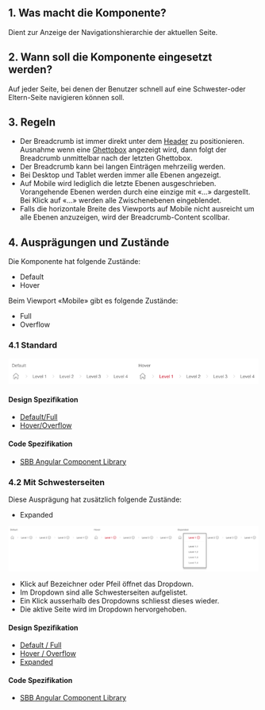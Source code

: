 ## 1. Was macht die Komponente?
Dient zur Anzeige der Navigationshierarchie der aktuellen Seite.

## 2. Wann soll die Komponente eingesetzt werden? 
Auf jeder Seite, bei denen der Benutzer schnell auf eine Schwester-oder Eltern-Seite navigieren können soll.

## 3. Regeln
* Der Breadcrumb ist immer direkt unter dem [Header](https://digital.sbb.ch/de/websites/modules/header) zu positionieren. Ausnahme wenn eine [Ghettobox](https://digital.sbb.ch/de/websites/components/ghettobox) angezeigt wird, dann folgt der Breadcrumb unmittelbar nach der letzten Ghettobox.
* Der Breadcrumb kann bei langen Einträgen mehrzeilig werden.
* Bei Desktop und Tablet werden immer alle Ebenen angezeigt.
* Auf Mobile wird lediglich die letzte Ebenen ausgeschrieben. Vorangehende Ebenen werden durch eine einzige mit «...» dargestellt. Bei Klick auf «...» werden alle Zwischenebenen eingeblendet.
* Falls die horizontale Breite des Viewports auf Mobile nicht ausreicht um alle Ebenen anzuzeigen, wird der Breadcrumb-Content scollbar.

## 4. Ausprägungen und Zustände 
Die Komponente hat folgende Zustände:
* Default
* Hover

Beim Viewport «Mobile» gibt es folgende Zustände:
* Full
* Overflow

### 4.1 Standard
![Darstellung der Komponente Breadcrumb in der Ausprägung Standard](https://raw.githubusercontent.com/sbb-design-systems/design-system-website-documentation/master/documentation/components/breadcrumb/images/breadcrumb_default.png 'class: image')

#### Design Spezifikation
* [Default/Full](https://www.sketch.com/s/80f12b3b-58e5-4b4c-98cd-c553bae18db0/a/PZoPvQ#Inspector)
* [Hover/Overflow](https://www.sketch.com/s/80f12b3b-58e5-4b4c-98cd-c553bae18db0/a/gLZlYz#Inspector)

#### Code Spezifikation
* [SBB Angular Component Library](https://sbb-angular.app.sbb.ch/latest/public/components/breadcrumb)

### 4.2 Mit Schwesterseiten
Diese Ausprägung hat zusätzlich folgende Zustände:
* Expanded

![Darstellung der Komponente Breadcrumb mit der Angabe der Schwesterseiten](https://raw.githubusercontent.com/sbb-design-systems/design-system-website-documentation/master/documentation/components/breadcrumb/images/breadcrumb_sibling.png 'class: image')
* Klick auf Bezeichner oder Pfeil öffnet das Dropdown.
* Im Dropdown sind alle Schwesterseiten aufgelistet.
* Ein Klick ausserhalb des Dropdowns schliesst dieses wieder.
* Die aktive Seite wird im Dropdown hervorgehoben.

#### Design Spezifikation
* [Default / Full](https://www.sketch.com/s/80f12b3b-58e5-4b4c-98cd-c553bae18db0/a/8Dp4o7#Inspector)
* [Hover / Overflow](https://www.sketch.com/s/80f12b3b-58e5-4b4c-98cd-c553bae18db0/a/2vejDM#Inspector)
* [Expanded](https://www.sketch.com/s/80f12b3b-58e5-4b4c-98cd-c553bae18db0/a/MjM7zw#Inspector)

#### Code Spezifikation
* [SBB Angular Component Library](https://sbb-angular.app.sbb.ch/latest/public/components/breadcrumb)